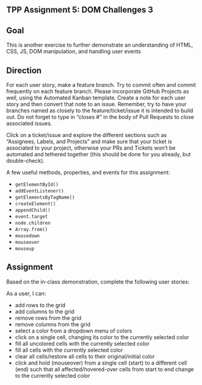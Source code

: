 ## TPP Assignment 5: DOM Challenges 3 ##

## Goal

This is another exercise to further demonstrate an understanding of HTML, CSS, JS, DOM manipulation, and handling user events

## Direction

For each user story, make a feature branch. Try to commit often and commit frequently on each feature branch. Please incorporate GitHub Projects as well, using the Automated Kanban template. Create a note for each user story and then convert that note to an issue. Remember, try to have your branches named as closely to the feature/ticket/issue it is intended to build out. Do not forget to type in “closes #” in the body of Pull Requests to close associated issues.

Click on a ticket/issue and explore the different sections such as “Assignees, Labels, and Projects” and make sure that your ticket is associated to your project, otherwise your PRs and Tickets won’t be automated and tethered together (this should be done for you already, but double-check).

A few useful methods, properties, and events for this assignment:
- `getElementById()`
- `addEventListener()`
- `getElementsByTagName()`
- `createElement()`
- `appendChild()`
- `event.target`
- `node.children`
- `Array.from()`
- `mousedown`
- `mouseover`
- `mouseup`

## Assignment

Based on the in-class demonstration, complete the following user stories:

As a user, I can:
- add rows to the grid
- add columns to the grid
- remove rows from the grid
- remove columns from the grid
- select a color from a dropdown menu of colors
- click on a single cell, changing its color to the currently selected color
- fill all uncolored cells with the currently selected color
- fill all cells with the currently selected color
- clear all cells/restore all cells to their original/initial color
- click and hold (mouseover) from a single cell (start) to a different cell (end) such that all affected/hovered-over cells from start to end change to the currently selected color
